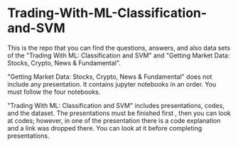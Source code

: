 # Trading-With-ML-Classification-and-SVM

This is the repo that you can find the questions, answers, and also data sets of the "Trading With ML: Classification and SVM" and  "Getting Market Data: Stocks, Crypto, News & Fundamental".

"Getting Market Data: Stocks, Crypto, News & Fundamental" does not include any presentation. It contains jupyter notebooks in an order. You must follow the four notebooks.

"Trading With ML: Classification and SVM" includes presentations, codes, and the dataset. The presentations must be finished first , then you can look at codes; however, in one of the presentation there is a code explanation and a link was dropped there. You can look at it before completing presentations.